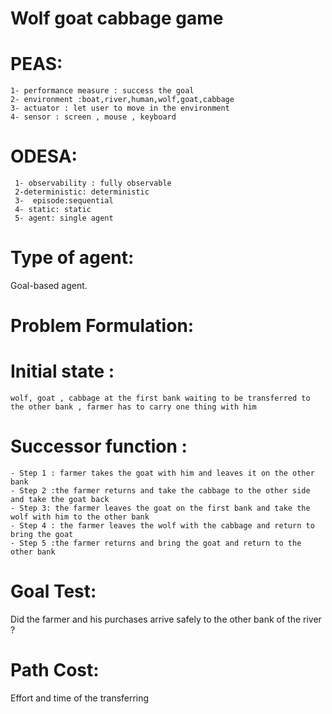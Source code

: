 # Wolf goat cabbage game
# PEAS:
    1- performance measure : success the goal
    2- environment :boat,river,human,wolf,goat,cabbage
    3- actuator : let user to move in the environment 
    4- sensor : screen , mouse , keyboard 
  
 # ODESA:
     1- observability : fully observable 
     2-deterministic: deterministic
     3-  episode:sequential
     4- static: static
     5- agent: single agent 
     
# Type of agent:
Goal-based agent.

# Problem Formulation:

  # Initial state :
    wolf, goat , cabbage at the first bank waiting to be transferred to the other bank , farmer has to carry one thing with him 
  # Successor function : 
    - Step 1 : farmer takes the goat with him and leaves it on the other bank 
    - Step 2 :the farmer returns and take the cabbage to the other side and take the goat back 
    - Step 3: the farmer leaves the goat on the first bank and take the wolf with him to the other bank
    - Step 4 : the farmer leaves the wolf with the cabbage and return to bring the goat 
    - Step 5 :the farmer returns and bring the goat and return to the other bank 
# Goal Test: 
Did the farmer and his purchases arrive safely to the other bank of the river ?
# Path Cost: 
Effort and time of the transferring 



